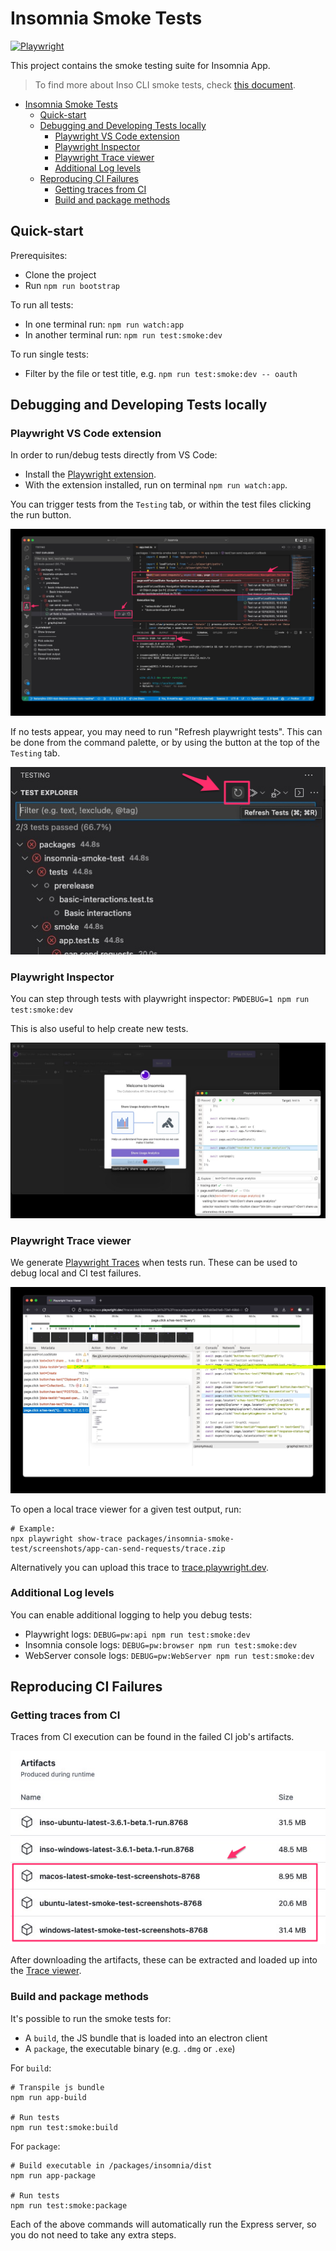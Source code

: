 # Insomnia Smoke Tests

[![Playwright](https://img.shields.io/badge/playwright-blue.svg?style=for-the-badge&logo=playwright)](https://github.com/microsoft/playwright)

This project contains the smoke testing suite for Insomnia App.

> To find more about Inso CLI smoke tests, check [this document](CLI.md).

- [Insomnia Smoke Tests](#insomnia-smoke-tests)
  - [Quick-start](#quick-start)
  - [Debugging and Developing Tests locally](#debugging-and-developing-tests-locally)
    - [Playwright VS Code extension](#playwright-vs-code-extension)
    - [Playwright Inspector](#playwright-inspector)
    - [Playwright Trace viewer](#playwright-trace-viewer)
    - [Additional Log levels](#additional-log-levels)
  - [Reproducing CI Failures](#reproducing-ci-failures)
    - [Getting traces from CI](#getting-traces-from-ci)
    - [Build and package methods](#build-and-package-methods)

## Quick-start

Prerequisites:

- Clone the project
- Run `npm run bootstrap`

To run all tests:

- In one terminal run: `npm run watch:app`
- In another terminal run: `npm run test:smoke:dev`

To run single tests:

- Filter by the file or test title, e.g. `npm run test:smoke:dev -- oauth`

## Debugging and Developing Tests locally

### Playwright VS Code extension

In order to run/debug tests directly from VS Code:

- Install the [Playwright extension](https://marketplace.visualstudio.com/items?itemName=ms-playwright.playwright).
- With the extension installed, run on terminal `npm run watch:app`.

You can trigger tests from the `Testing` tab, or within the test files clicking the run button.

![editor](docs/imgs/editor.png)

If no tests appear, you may need to run "Refresh playwright tests". This can be done from the command palette, or by using the button at the top of the `Testing` tab.

![refresh](docs/imgs/refresh.png)

### Playwright Inspector

You can step through tests with playwright inspector: `PWDEBUG=1 npm run test:smoke:dev`

This is also useful to help create new tests.

![playwright inspector](docs/imgs/playwright-inspector.jpg)

### Playwright Trace viewer

We generate [Playwright Traces](https://playwright.dev/docs/trace-viewer) when tests run. These can be used to debug local and CI test failures.

![playwright trace viewer](docs/imgs/playwright-trace.jpg)

To open a local trace viewer for a given test output, run:

```shell
# Example:
npx playwright show-trace packages/insomnia-smoke-test/screenshots/app-can-send-requests/trace.zip
```

Alternatively you can upload this trace to [trace.playwright.dev](https://trace.playwright.dev/).

### Additional Log levels

You can enable additional logging to help you debug tests:

- Playwright logs: `DEBUG=pw:api npm run test:smoke:dev`
- Insomnia console logs: `DEBUG=pw:browser npm run test:smoke:dev`
- WebServer console logs: `DEBUG=pw:WebServer npm run test:smoke:dev`

## Reproducing CI Failures

### Getting traces from CI

Traces from CI execution can be found in the failed CI job's artifacts.

![artifacts](docs/imgs/artifacts.png)

After downloading the artifacts, these can be extracted and loaded up into the [Trace viewer](#playwright-trace-viewer).

### Build and package methods

It's possible to run the smoke tests for:

- A `build`, the JS bundle that is loaded into an electron client
- A `package`, the executable binary (e.g. `.dmg` or `.exe`)

For `build`:

```shell
# Transpile js bundle
npm run app-build

# Run tests
npm run test:smoke:build
```

For `package`:

```shell
# Build executable in /packages/insomnia/dist
npm run app-package

# Run tests
npm run test:smoke:package
```

Each of the above commands will automatically run the Express server, so you do not need to take any extra steps.
